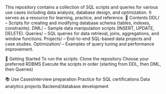 This repository contains a collection of SQL scripts and queries for various use cases including data analysis, database design, and optimization. It serves as a resource for learning, practice, and reference.
📁 Contents
DDL/ – Scripts for creating and modifying database schema (tables, indexes, constraints).
DML/ – Sample data manipulation scripts (INSERT, UPDATE, DELETE).
Queries/ – SQL queries for data retrieval, joins, aggregations, and window functions.
Projects/ – End-to-end SQL-based data projects and case studies.
Optimization/ – Examples of query tuning and performance improvement.

🚀 Getting Started
To run the scripts:
Clone the repository
Choose your preferred RDBMS
Execute the scripts in order (starting from DDL, then DML, then Queries)

📚 Use CasesInterview preparation
Practice for SQL certifications
Data analytics projects
Backend/database development
